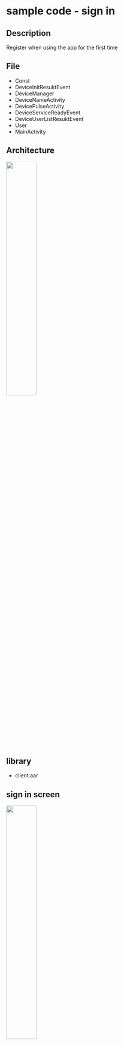# sample code - sign in
## Description
Register when using the app for the first time
## File
* Const
* DeviceInitResuktEvent
* DeviceManager
* DeviceNameActivity
* DevicePulseActivity
* DeviceServiceReadyEvent
* DeviceUserListResuktEvent
* User
* MainActivity


## Architecture

<img src="https://i.imgur.com/X47fNAj.png" width=40%>

## library 
* client.aar

## sign in screen
<img src="https://i.imgur.com/nljnKz5.png" width=40%>
